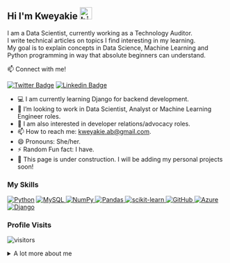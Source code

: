 ## Hi I'm Kweyakie <img src="https://user-images.githubusercontent.com/1303154/88677602-1635ba80-d120-11ea-84d8-d263ba5fc3c0.gif" width="28px" alt="hi">

I am a Data Scientist, currently working as a Technology Auditor.
<br >
I write technical articles on topics I find interesting in my learning.
<br >
My goal is to explain concepts in Data Science, Machine Learning and Python programming in way that absolute beginners can understand.

:mailbox: Connect with me!

[![Twitter Badge](https://img.shields.io/badge/-@dede_codes-1ca0f1?style=flat&labelColor=1ca0f1&logo=twitter&logoColor=white&link=https://twitter.com/dede_codes)](https://twitter.com/dede_codes) [![Linkedin Badge](https://img.shields.io/badge/-Kweyakie-0e76a8?style=flat&labelColor=0e76a8&logo=linkedin&logoColor=white)](https://www.linkedin.com/in/kweyakieblebo/) 

- :computer: I am currently learning Django for backend development.
- 🤔 I’m looking to work in Data Scientist, Analyst or Machine Learning Engineer roles.
- :eyes: I am also interested in developer relations/advocacy roles.
- 📫 How to reach me: kweyakie.ab@gmail.com.
- 😄 Pronouns: She/her.
- ⚡ Random Fun fact: I have.
- :hammer: This page is under construction. I will be adding my personal projects soon!

### My Skills

[![Python](https://img.shields.io/badge/python-3670A0?style=for-the-badge&logo=python&logoColor=ffdd54)](#) 
[![MySQL](https://img.shields.io/badge/mysql-%2300f.svg?style=for-the-badge&logo=mysql&logoColor=white)
](#)
[![NumPy](https://img.shields.io/badge/numpy-%23013243.svg?style=for-the-badge&logo=numpy&logoColor=white)
](#)
[![Pandas](https://img.shields.io/badge/pandas-%23150458.svg?style=for-the-badge&logo=pandas&logoColor=white)
](#)
[![scikit-learn](https://img.shields.io/badge/scikit--learn-%23F7931E.svg?style=for-the-badge&logo=scikit-learn&logoColor=white)
](#)
[![GitHub](https://img.shields.io/badge/github-%23121011.svg?style=for-the-badge&logo=github&logoColor=white)
](#)
[![Azure](https://img.shields.io/badge/azure-%230072C6.svg?style=for-the-badge&logo=azure-devops&logoColor=white)
](#)
[![Django](https://img.shields.io/badge/django-%23092E20.svg?style=for-the-badge&logo=django&logoColor=white)
](#)
### Profile Visits

![visitors](https://visitor-badge.glitch.me/badge?page_id=AfiDede.AfiDede)

<details>
<summary>
  A lot more about me
</summary>

<br >

I passionate about the inclusion of minority groups in the Tecnology space.
<br >
For this reason, I have co-founded Because She Can, a non-profit in Ghana that is actively involved in assisting women make their debut in the tech industry through mentorship and training efforts.
<br >
We are building Africa's biggest pipeline of women in technology at all levels!
<br >
Check us out: [Because She Can](http://becauseshecan.tech)



#### Github Stats

![Ipenywis's github stats](https://github-readme-stats.vercel.app/api?username=AfiDede&count_private=true&theme=tokyonight&hide=contribs,prs)

</details>

